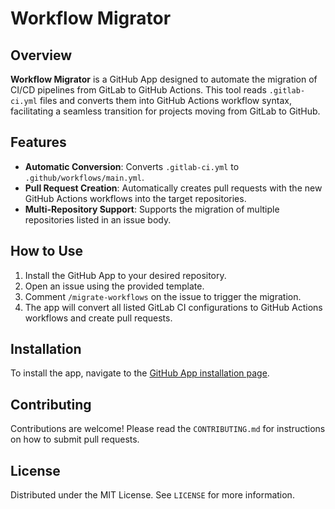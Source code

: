 # Workflow Migrator

## Overview
**Workflow Migrator** is a GitHub App designed to automate the migration of CI/CD pipelines from GitLab to GitHub Actions. This tool reads `.gitlab-ci.yml` files and converts them into GitHub Actions workflow syntax, facilitating a seamless transition for projects moving from GitLab to GitHub.

## Features
- **Automatic Conversion**: Converts `.gitlab-ci.yml` to `.github/workflows/main.yml`.
- **Pull Request Creation**: Automatically creates pull requests with the new GitHub Actions workflows into the target repositories.
- **Multi-Repository Support**: Supports the migration of multiple repositories listed in an issue body.

## How to Use
1. Install the GitHub App to your desired repository.
2. Open an issue using the provided template.
3. Comment `/migrate-workflows` on the issue to trigger the migration.
4. The app will convert all listed GitLab CI configurations to GitHub Actions workflows and create pull requests.

## Installation
To install the app, navigate to the [GitHub App installation page](https://github.com/mshubham2007/workflow-migrator/settings/installations).

## Contributing
Contributions are welcome! Please read the `CONTRIBUTING.md` for instructions on how to submit pull requests.

## License
Distributed under the MIT License. See `LICENSE` for more information.
